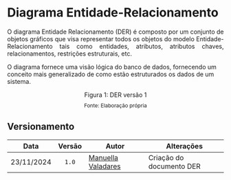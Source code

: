 


# Diagrama Entidade-Relacionamento

<p style="text-align: justify">
O diagrama Entidade Relacionamento (DER) é composto por um conjunto de objetos gráficos que visa representar todos os objetos do modelo Entidade-Relacionamento tais como entidades, atributos, atributos chaves, relacionamentos, restrições estruturais, etc.

O diagrama fornece uma visão lógica do banco de dados, fornecendo um conceito mais generalizado de como estão estruturados os dados de um sistema.

 </p>
<!-- Colocar imagem aqui -->
<div style="text-align: center">
<p>Figura 1: DER versão 1</p>
<p style="margin-top: -1%; font-size: 12px">Fonte: Elaboração própria</p>
</div>

## Versionamento

| Data | Versão | Autor | Alterações | 
| :--: | :----: | ----- | ---------- | 
|23/11/2024|  `1.0`   | [Manuella Valadares](https://github.com/manuvaladares)| Criação do documento DER |
